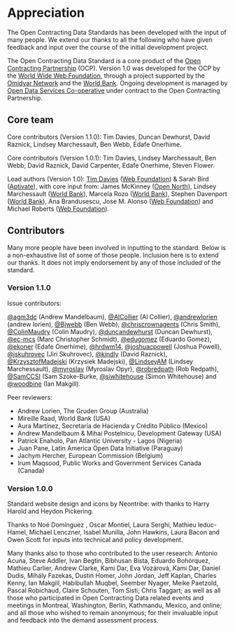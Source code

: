 # Appreciation

The Open Contracting Data Standards has been developed with the input of many people. We extend our thanks to all the following who have given feedback and input over the course of the initial development project.

The Open Contracting Data Standard is a core product of the [Open Contracting Partnership](http://www.open-contracting.org) (OCP). Version 1.0 was developed for the OCP by the [World Wide Web Foundation](http://www.webfoundation.org), through a project supported by the [Omidyar Network](http://www.omidyar.com) and the [World Bank](http://www.worldbank.org). Ongoing development is managed by [Open Data Services Co-operative](http://www.opendataservices.coop) under contract to the Open Contracting Partnership. 

## Core team
Core contributors (Version 1.1.0): Tim Davies, Duncan Dewhurst, David Raznick, Lindsey Marchessault, Ben Webb, Edafe Onerhime.

Core contributors (Version 1.0.1): Tim Davies, Lindsey Marchessault, Ben Webb, David Raznick, David Carpenter, Edafe Onerhime, Steven Flower.

Lead authors (Version 1.0): [Tim Davies](http://www.timdavies.org.uk) ([Web Foundation](http://www.webfoundation.org)) & Sarah Bird ([Aptivate](http://aptivate.org)), with core input from: James McKinney ([Open North](http://opennorth.ca/)), Lindsey Marchessault ([World Bank](http://www.worldbank.org)), Marcela Rozo ([World Bank](http://www.worldbank.org)), Stephen Davenport ([World Bank](http://www.worldbank.org)), Ana Brandusescu, Jose M. Alonso ([Web Foundation](http://www.webfoundation.org)) and Michael Roberts ([Web Foundation](http://www.webfoundation.org)). 

## Contributors
Many more people have been involved in inputting to the standard. Below is a non-exhaustive list of some of those people. Inclusion here is to extend our thanks. It does not imply endorsement by any of those included of the standard. 

### Version 1.1.0

Issue contributors:

[@agm3dc](//github.com/agm3dc) (Andrew
Mandelbaum), [@AlCollier](//github.com/AlCollier) (Al Collier), [@andrewlorien](//github.com/andrewlorien) (andrew lorien), [@Bjwebb](//github.com/Bjwebb) (Ben Webb), [@chriscrownagents](//github.com/chriscrownagents) (Chris Smith), [@ColinMaudry](//github.com/ColinMaudry) (Colin Maudry), [@duncandewhurst](//github.com/duncandewhurst) (Duncan Dewhurst), [@ec-mcs](//github.com/ec-mcs) (Marc Christopher Schmidt), [@edugomez](//github.com/edugomez) (Eduardo Gomez), [@ekoner](//github.com/ekoner) (Edafe Onerhime), [@hrdwm14](//github.com/hrdwm14), [@joshuacpowell](//github.com/joshuacpowell) (Joshua Powell), [@jskuhrovec](//github.com/jskuhrovec) (Jiri Skuhrovec), [@kindly](//github.com/kindly) (David Raznick), [@KrzysztofMadejski](//github.com/KrzysztofMadejski) (Krzysiek Madejski), [@LindseyAM](//github.com/LindseyAM) (Lindsey Marchessault), [@myroslav](//github.com/myroslav) (Myroslav Opyr), [@robredpath](//github.com/robredpath) (Rob Redpath), [@SamCCSI](//github.com/SamCCSI) (Sam
Szoke-Burke, [@siwhitehouse](//github.com/siwhitehouse) (Simon Whitehouse) and [@woodbine](//github.com/woodbine)  (Ian Makgill).

Peer reviewers:

* Andrew Lorien, The Gruden Group (Australia)
* Mireille Raad, World Bank (USA)
* Aura Martínez, Secretaría de Hacienda y Crédito Público (Mexico)
* Andrew Mandelbaum & Mihai Postelnicu, Development Gateway (USA)
* Patrick Enaholo, Pan Atlantic University - Lagos (Nigeria)
* Juan Pane, Latin America Open Data Initiative  (Paraguay)
* Jachym Hercher, European Commission (Belgium)
* Irum Maqsood, Public Works and Government Services Canada (Canada)

### Version 1.0.0
Standard website design and icons by Neontribe: with thanks to Harry Harold and Heydon Pickering.

Thanks to Noé Domínguez , Oscar Montiel, Laura Serghi, Mathieu leduc-Hamel, Michael Lenczner, Isabel Munilla, John Hawkins, Laura Bacon and Owen Scott for inputs into technical and policy development.

Many thanks also to those who contributed to the user research: Antonio Acuna, Steve Addler, Ivan Begtin, Bibhusan Bista, Eduardo Bohórquez, Mathieu Carlier, Andrew Clarke, Kami Dar, Eva Vozárová,  Kami Dar, Daniel Dudis, Mihály Fazekas, Dustin Homer, John Jordan, Jeff Kaplan, Charles Kenny, Ian Makgill, Habibullah Muqbel, Seember Nyager, Meike Paetzold, Pascal Robichaud, Claire Schouten, Tom Sisti; Chris Taggart; as well as all those who participated in Open Contracting Data related events and meetings in Montreal, Washington, Berlin, Kathmandu, Mexico, and online; and all those who wished to remain anonymous; for their invaluable input and feedback into the demand assessment process.

